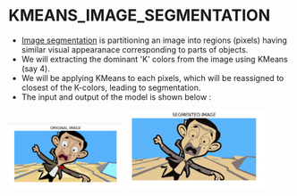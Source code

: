 # KMEANS_IMAGE_SEGMENTATION

- <a href="https://en.wikipedia.org/wiki/Image_segmentation">Image segmentation</a> is partitioning an image into regions (pixels) having similar visual appearanace corresponding to parts of objects.
- We will extracting the dominant 'K' colors from the image using KMeans (say 4).
- We will be applying KMeans to each pixels, which will be reassigned to closest of the K-colors, leading to segmentation.
- The input and output of the model is shown below : 
<div class="row">
  <div class="column">
    <img src="https://github.com/NAVANEETHELITE/KMEANS_IMAGE_SEGMENTATION/blob/main/IMAGE%20SEGMENTATION%20USING%20KMEANS/OUTPUT/img1.png" title='ORIGINAL IMAGE' alt="Original" style="width:40%">
    <img src="https://github.com/NAVANEETHELITE/KMEANS_IMAGE_SEGMENTATION/blob/main/IMAGE%20SEGMENTATION%20USING%20KMEANS/OUTPUT/img2.png" title="SEGMENTED IMAGE" alt='Segmented' style="width:50%">
  </div>
</div>

